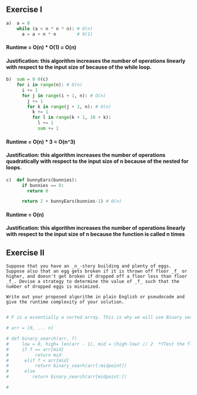 ## Exercise I

```python
a)  a = 0
    while (a < n * n * n): # O(n)
      a = a + n * n        # 0(1)
```

#### Runtime = O(n) \* O(1) = O(n)

#### Justification: this algorithm increases the number of operations linearly with respect to the input size of because of the while loop.

```python
b)  sum = 0 0(c)
    for i in range(n): # O(n)
      i += 1
      for j in range(i + 1, n): # O(n)
        j += 1
        for k in range(j + 1, n): # O(n)
          k += 1
          for l in range(k + 1, 10 + k):
            l += 1
            sum += 1
```

#### Runtime = O(n) \* 3 = O(n^3)

#### Justification: this algorithm increases the number of operations quadratically with respect to the input size of n because of the nested for loops.

```python
c)  def bunnyEars(bunnies):
      if bunnies == 0:
        return 0

      return 2 + bunnyEars(bunnies-1) # 0(n)
```

#### Runtime = O(n)

#### Justification: this algorithm increases the number of operations linearly with respect to the input size of n because the function is called n times

## Exercise II

```
Suppose that you have an _n_-story building and plenty of eggs. Suppose also that an egg gets broken if it is thrown off floor _f_ or higher, and doesn't get broken if dropped off a floor less than floor _f_. Devise a strategy to determine the value of _f_ such that the number of dropped eggs is minimized.

Write out your proposed algorithm in plain English or pseudocode and give the runtime complexity of your solution.
```

```python

# F is a essentially a sorted array. This is why we will use Binary search O(log n) to determine the value of f such that the number of dropped eggs is minimized

# arr = [0, ... n]

# def binary_search(arr, f)
#     low = 0, high= len(arr - 1), mid = (high-low) // 2  *YTest the floor level w/out - 1*
#     if f == arr[mid]
#          return mid
#      elif f < arr[mid]
#          return binary_searh(arr[:midpoint])
#      else
#         return binary_search(arr[midpoint:])

#

```
